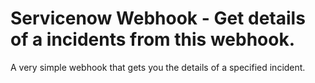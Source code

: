 # Servicenow Webhook - Get details of a incidents from this webhook.

A very simple webhook that gets you the details of a specified incident.